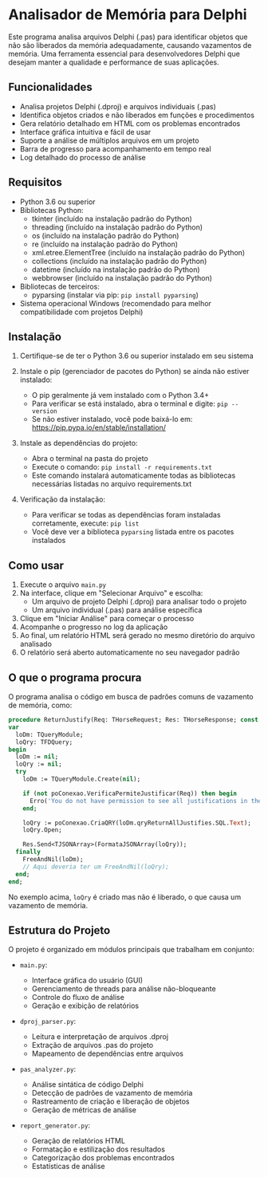 # Analisador de Memória para Delphi

Este programa analisa arquivos Delphi (.pas) para identificar objetos que não são liberados da memória adequadamente, causando vazamentos de memória. Uma ferramenta essencial para desenvolvedores Delphi que desejam manter a qualidade e performance de suas aplicações.

## Funcionalidades

- Analisa projetos Delphi (.dproj) e arquivos individuais (.pas)
- Identifica objetos criados e não liberados em funções e procedimentos
- Gera relatório detalhado em HTML com os problemas encontrados
- Interface gráfica intuitiva e fácil de usar
- Suporte a análise de múltiplos arquivos em um projeto
- Barra de progresso para acompanhamento em tempo real
- Log detalhado do processo de análise

## Requisitos

- Python 3.6 ou superior
- Bibliotecas Python:
  - tkinter (incluído na instalação padrão do Python)
  - threading (incluído na instalação padrão do Python)
  - os (incluído na instalação padrão do Python)
  - re (incluído na instalação padrão do Python)
  - xml.etree.ElementTree (incluído na instalação padrão do Python)
  - collections (incluído na instalação padrão do Python)
  - datetime (incluído na instalação padrão do Python)
  - webbrowser (incluído na instalação padrão do Python)
- Bibliotecas de terceiros:
  - pyparsing (instalar via pip: `pip install pyparsing`)
- Sistema operacional Windows (recomendado para melhor compatibilidade com projetos Delphi)

## Instalação

1. Certifique-se de ter o Python 3.6 ou superior instalado em seu sistema
2. Instale o pip (gerenciador de pacotes do Python) se ainda não estiver instalado:
   - O pip geralmente já vem instalado com o Python 3.4+
   - Para verificar se está instalado, abra o terminal e digite: `pip --version`
   - Se não estiver instalado, você pode baixá-lo em: https://pip.pypa.io/en/stable/installation/

3. Instale as dependências do projeto:
   - Abra o terminal na pasta do projeto
   - Execute o comando: `pip install -r requirements.txt`
   - Este comando instalará automaticamente todas as bibliotecas necessárias listadas no arquivo requirements.txt

4. Verificação da instalação:
   - Para verificar se todas as dependências foram instaladas corretamente, execute:
     `pip list`
   - Você deve ver a biblioteca `pyparsing` listada entre os pacotes instalados

## Como usar

1. Execute o arquivo `main.py`
2. Na interface, clique em "Selecionar Arquivo" e escolha:
   - Um arquivo de projeto Delphi (.dproj) para analisar todo o projeto
   - Um arquivo individual (.pas) para análise específica
3. Clique em "Iniciar Análise" para começar o processo
4. Acompanhe o progresso no log da aplicação
5. Ao final, um relatório HTML será gerado no mesmo diretório do arquivo analisado
6. O relatório será aberto automaticamente no seu navegador padrão

## O que o programa procura

O programa analisa o código em busca de padrões comuns de vazamento de memória, como:

```pascal
procedure ReturnJustify(Req: THorseRequest; Res: THorseResponse; const poConexao: TdmConexao);
var
  loDm: TQueryModule;
  loQry: TFDQuery;
begin
  loDm := nil;
  loQry := nil;
  try
    loDm := TQueryModule.Create(nil);

    if (not poConexao.VerificaPermiteJustificar(Req)) then begin
      Erro('You do not have permission to see all justifications in the system');
    end;

    loQry := poConexao.CriaQRY(loDm.qryReturnAllJustifies.SQL.Text);
    loQry.Open;

    Res.Send<TJSONArray>(FormataJSONArray(loQry));
  finally
    FreeAndNil(loDm);
    // Aqui deveria ter um FreeAndNil(loQry);
  end;
end;
```

No exemplo acima, `loQry` é criado mas não é liberado, o que causa um vazamento de memória.

## Estrutura do Projeto

O projeto é organizado em módulos principais que trabalham em conjunto:

- `main.py`: 
  - Interface gráfica do usuário (GUI)
  - Gerenciamento de threads para análise não-bloqueante
  - Controle do fluxo de análise
  - Geração e exibição de relatórios

- `dproj_parser.py`:
  - Leitura e interpretação de arquivos .dproj
  - Extração de arquivos .pas do projeto
  - Mapeamento de dependências entre arquivos

- `pas_analyzer.py`:
  - Análise sintática de código Delphi
  - Detecção de padrões de vazamento de memória
  - Rastreamento de criação e liberação de objetos
  - Geração de métricas de análise

- `report_generator.py`:
  - Geração de relatórios HTML
  - Formatação e estilização dos resultados
  - Categorização dos problemas encontrados
  - Estatísticas de análise